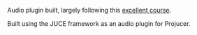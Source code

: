 Audio plugin built, largely following this [excellent course](https://www.freecodecamp.org/news/learn-modern-cpp-by-building-an-audio-plugin/).

Built using the JUCE framework as an audio plugin for Projucer.